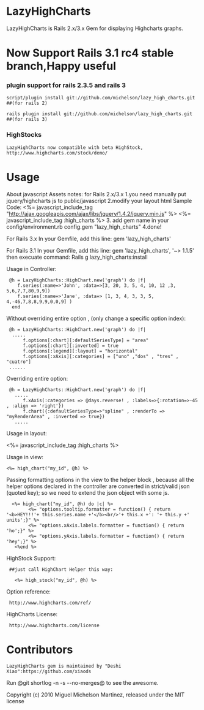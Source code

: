 LazyHighCharts
=======
LazyHighCharts is Rails 2.x/3.x Gem for displaying Highcharts graphs. 
  
  Now Support Rails 3.1 rc4 stable branch,Happy useful
=======
### plugin support for rails 2.3.5 and rails 3
  
    script/plugin install git://github.com/michelson/lazy_high_charts.git ##(for rails 2)
  
    rails plugin install git://github.com/michelson/lazy_high_charts.git  ##(for rails 3)

### HighStocks
    LazyHighCharts now compatible with beta HighStock, http://www.highcharts.com/stock/demo/

Usage
=======
 About javascript Assets notes:
 for Rails 2.x/3.x
 1.you need manually put jquery/highcharts js to public/javascript
 2.modify your layout html
 Sample Code:
 <%= javascript_include_tag "http://ajax.googleapis.com/ajax/libs/jquery/1.4.2/jquery.min.js"  %>
 <%= javascript_include_tag :high_charts  %>
 3. add gem name in your config/environment.rb
	config.gem "lazy_high_charts"
 4.done!

 For Rails 3.x
 In your Gemfile, add this line:
	gem 'lazy_high_charts'

 For Rails 3.1
In your Gemfile, add this line:
	gem 'lazy_high_charts', '~> 1.1.5'
then execuate command:
  Rails g lazy_high_charts:install

 Usage in Controller:
  
     @h = LazyHighCharts::HighChart.new('graph') do |f|
        f.series(:name=>'John', :data=>[3, 20, 3, 5, 4, 10, 12 ,3, 5,6,7,7,80,9,9])
        f.series(:name=>'Jane', :data=> [1, 3, 4, 3, 3, 5, 4,-46,7,8,8,9,9,0,0,9] )
      end
 

  Without overriding entire option , (only change a specific option index):  
 
     @h = LazyHighCharts::HighChart.new('graph') do |f|
      .....
          f.options[:chart][:defaultSeriesType] = "area"
          f.options[:chart][:inverted] = true
          f.options[:legend][:layout] = "horizontal"
          f.options[:xAxis][:categories] = ["uno" ,"dos" , "tres" , "cuatro"]
     ......

  Overriding entire option: 

     @h = LazyHighCharts::HighChart.new('graph') do |f|
       .....
          f.xAxis(:categories => @days.reverse! , :labels=>{:rotation=>-45 , :align => 'right'})
          f.chart({:defaultSeriesType=>"spline" , :renderTo => "myRenderArea" , :inverted => true})
       .....


  Usage in layout:
      
  <%= javascript_include_tag :high_charts %>
      
  Usage in view:
  
    <%= high_chart("my_id", @h) %>
    
  Passing formatting options in the view to the helper block , because all the helper options declared in the controller are converted in strict/valid json (quoted key);  so we need to extend the json object with some js.
  
      <%= high_chart("my_id", @h) do |c| %>
         	<%= "options.tooltip.formatter = function() { return '<b>HEY!!!'+ this.series.name +'</b><br/>'+ this.x +': '+ this.y +' units';}" %>
         	<%= "options.xAxis.labels.formatter = function() { return 'ho';}" %>
         	<%= "options.yAxis.labels.formatter = function() { return 'hey';}" %>
       <%end %> 

   HighStock Support:

     ##just call HighChart Helper this way:

       <%= high_stock("my_id", @h) %>

  Option reference:

     http://www.highcharts.com/ref/

  HighCharts License:
  
     http://www.highcharts.com/license

    
Contributors
=======
	LazyHighCharts gem is maintained by "Deshi Xiao":https://github.com/xiaods
  Run @git shortlog -n -s --no-merges@  to see the awesome.

Copyright (c) 2010 Miguel Michelson Martinez, released under the MIT license
